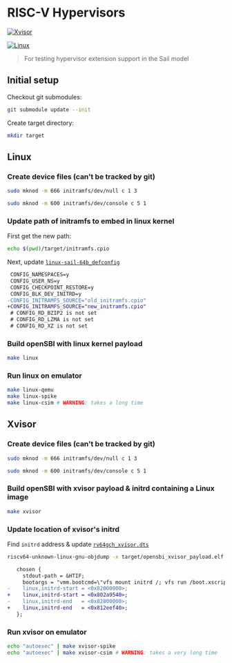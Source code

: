 # RISC-V Hypervisors

[![Xvisor](https://github.com/defermelowie/riscv-hext-xvisor-linux/actions/workflows/xvisor.yml/badge.svg)](https://github.com/defermelowie/riscv-hext-xvisor-linux/actions/workflows/xvisor.yml)

[![Linux](https://github.com/defermelowie/riscv-hext-xvisor-linux/actions/workflows/linux.yml/badge.svg)](https://github.com/defermelowie/riscv-hext-xvisor-linux/actions/workflows/linux.yml)

> For testing hypervisor extension support in the Sail model

## Initial setup

Checkout git submodules:
```bash
git submodule update --init
```

Create target directory:
```bash
mkdir target
```

## Linux

### Create device files (can't be tracked by git)

```bash
sudo mknod -m 666 initramfs/dev/null c 1 3
```
```bash
sudo mknod -m 600 initramfs/dev/console c 5 1
```

### Update path of initramfs to embed in linux kernel

First get the new path:
```bash
echo $(pwd)/target/initramfs.cpio
```
Next, update [`linux-sail-64b_defconfig`](./linux-sail-64b_defconfig)
```diff
 CONFIG_NAMESPACES=y
 CONFIG_USER_NS=y
 CONFIG_CHECKPOINT_RESTORE=y
 CONFIG_BLK_DEV_INITRD=y
-CONFIG_INITRAMFS_SOURCE="old_initramfs.cpio"
+CONFIG_INITRAMFS_SOURCE="new_initramfs.cpio"
 # CONFIG_RD_BZIP2 is not set
 # CONFIG_RD_LZMA is not set
 # CONFIG_RD_XZ is not set
```

### Build openSBI with linux kernel payload
```bash
make linux
```

### Run linux on emulator
```bash
make linux-qemu
make linux-spike
make linux-csim # WARNING: takes a long time
```

## Xvisor

### Create device files (can't be tracked by git)

```bash
sudo mknod -m 666 initramfs/dev/null c 1 3
```
```bash
sudo mknod -m 600 initramfs/dev/console c 5 1
```

### Build openSBI with xvisor payload & initrd containing a Linux image

```bash
make xvisor
```

### Update location of xvisor's initrd

Find `initrd` address & update [`rv64gch_xvisor.dts`](rv64gch_xvisor.dts)
```bash
riscv64-unknown-linux-gnu-objdump -x target/opensbi_xvisor_payload.elf | grep _initrd_
```

```diff
   chosen {
     stdout-path = &HTIF;
     bootargs = "vmm.bootcmd=\"vfs mount initrd /; vfs run /boot.xscript\"";
-    linux,initrd-start = <0x82000000>;
+    linux,initrd-start = <0x802a9540>;
-    linux,initrd-end   = <0x82800000>;
+    linux,initrd-end   = <0x812eef40>;
   };
```

### Run xvisor on emulator
```bash
echo "autoexec" | make xvisor-spike
echo "autoexec" | make xvisor-csim # WARNING: takes a very long time
```
